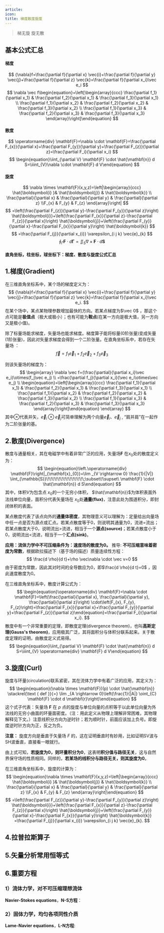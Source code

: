 ```yaml
---
article: 
icon: 
title: 梯度散度旋度
---
```

>梯无旋 旋无散

## 基本公式汇总
#### 梯度

$$
{\nabla}f=\frac{\partial f}{\partial x} \vec{i}+\frac{\partial f}{\partial y} \vec{j}+\frac{\partial f}{\partial z} \vec{k}=\frac{\partial f}{\partial x_i}\vec e_i
$$
$$
\nabla \vec f\begin{equation}=\left[\begin{array}{ccc} \frac{\partial f_1}{\partial x_1} & \frac{\partial f_2}{\partial x_1} & \frac{\partial f_3}{\partial x_1} \\ \frac{\partial f_1}{\partial x_2} & \frac{\partial f_2}{\partial x_2} & \frac{\partial f_3}{\partial x_2} \\ \frac{\partial f_1}{\partial x_3} & \frac{\partial f_2}{\partial x_3} & \frac{\partial f_3}{\partial x_3} \end{array}\right]\end{equation}
$$
#### 散度

$$
\operatorname{div} \mathbf{F}=\nabla \cdot \mathbf{F}=\frac{\partial F_{x}}{\partial x}+\frac{\partial F_{y}}{\partial y}+\frac{\partial F_{z}}{\partial z}=\frac{\partial F_i}{\partial x_i}
$$
$$
\begin{equation}\iint_{\partial V} \mathbf{F} \cdot \hat{\mathbf{n}} d S=\iiint_{V}\nabla \cdot \mathbf{F} d V\end{equation}
$$
#### 旋度
$$
\nabla \times \mathbf{F}(x,y,z)=\left|\begin{array}{ccc} \hat{\boldsymbol{i} }& \hat{\boldsymbol{j}} & \hat{\boldsymbol{k}} \\ \frac{\partial}{\partial x} & \frac{\partial}{\partial y} & \frac{\partial}{\partial z} \\F_{x} & F_{y} & F_{z} \end{array}\right|
$$
$$
=\left(\frac{\partial F_{z}}{\partial y}-\frac{\partial F_{y}}{\partial z}\right) \hat{\boldsymbol{i}}+\left(\frac{\partial F_{x}}{\partial z}-\frac{\partial F_{z}}{\partial x}\right) \hat{\boldsymbol{j}}+\left(\frac{\partial F_{y}}{\partial x}-\frac{\partial F_{x}}{\partial y}\right) \hat{\boldsymbol{k}}
$$
$$
=\frac{\partial F_{j}}{\partial x_{i}} \varepsilon_{i j k} \vec{e}_{k}
$$
$$
\oint_{\Gamma} \mathbf{F} \cdot d \mathbf{\Gamma}=\iint_{S} \nabla \times \mathbf{F} \cdot d \mathbf{S}
$$

#### **直角坐标，柱坐标，球坐标下：梯度、散度与旋度公式汇总**

## 1.梯度(Gradient)
在三维直角坐标系中，某个场的梯度定义为：
$$
{\nabla}f=\frac{\partial f}{\partial x} \vec{i}+\frac{\partial f}{\partial y} \vec{j}+\frac{\partial f}{\partial z} \vec{k}=\frac{\partial f}{\partial x_i}\vec e_i.
$$
在某个场中，某点某物理参数增加最快的方向。若某点梯度为$\vec 0$ ，那这个点可能是**极值点**（极大或极小）；也有可能为**鞍点**(在某一方向是极大值，另一方向又是极小值)。

除了标量场能求梯度，矢量场也能求梯度。梯度算子能将标量(0阶张量)变成矢量(1阶张量)，因此对矢量求梯度会得到一个二阶张量。在直角坐标系中，若存在矢量场 ：
$$
\vec{f}=f_1\vec e_1+f_2\vec e_2+f_3\vec e_3
$$

则该矢量场的梯度为：
$$
\begin{array}
\nabla \vec f=(\frac{\partial}{\partial x_i}\vec e_i)\otimes(f_j\vec e_j) \\
=\frac{\partial f_j}{\partial x_i}(\vec e_i\otimes\vec e_j) \\
\begin{equation}=\left[\begin{array}{ccc} \frac{\partial f_1}{\partial x_1} & \frac{\partial f_2}{\partial x_1} & \frac{\partial f_3}{\partial x_1} \\ \frac{\partial f_1}{\partial x_2} & \frac{\partial f_2}{\partial x_2} & \frac{\partial f_3}{\partial x_2} \\ \frac{\partial f_1}{\partial x_3} & \frac{\partial f_2}{\partial x_3} & \frac{\partial f_3}{\partial x_3} \end{array}\right]\end{equation}
\end{array} 
$$
其中$\otimes$代表并矢，$\vec e_i\otimes\vec e_j$可简单理解为两个向量$\vec e_i$、$\vec e_j$ , “肩并肩”在一起作为二阶张量的基。

## 2.散度(Divergence)
散度与通量相关，其在电磁学中有着非常广泛的应用，矢量场$\mathbf{F}$ 在$x_0$处的散度定义为：
$$
\begin{equation}\left.\operatorname{div} \mathbf{F}\right|_{\mathbf{x}_{0}}=\lim _{V \rightarrow 0} \frac{1}{|V|} \iint_{\mathbb{S}}\!\!\!\!\!\!\!\!\!\!\!\!\!\;\subset\!\supset\ \mathbf{F} \cdot \hat{\mathbf{n}} d S\end{equation}
$$
其中，体积$V$为包含点 $x_0$的一个无穷小体积， $\hat{\mathbf{n}}$为体积表面外法线单位向量，面积分代表矢量场在 $x_0$处**通量(flux)**，注意此处为围道积分，即封闭体积的表面。

某点散度代表了该点向外的**通量体密度**，其物理意义可以理解为：定量给出向量场中任一点是否为源点或汇点。若某点散度等于0，则说明其通量为0，流进$=$流出；若某点散度大于0，说明流出$\gt$流进，相当于一个**源点(source)**；若某点散度小于0，说明流出$\lt$流进，相当于一个**汇点(sink)**。

**应用：流体力学中不可压缩条件为：速度场的散度为0。**
推导: **不可压缩意味着密度为常数**，根据欧拉描述下（基于场的描述）质量连续性方程：
$$
\frac{d \rho}{d t}+\rho \vec\nabla \cdot \vec v=0
$$
由于密度为常数，因此其对时间的全导数应为0，即$\frac{d \rho}{d t}=0$ ，因此速度散度为0。

在三维直角坐标系中，散度计算公式为：
$$
\begin{equation}\operatorname{div} \mathbf{F}=\nabla \cdot \mathbf{F}=\left(\frac{\partial}{\partial x}, \frac{\partial}{\partial y}, \frac{\partial}{\partial z}\right) \cdot\left(F_{x}, F_{y}, F_{z}\right)=\frac{\partial F_{x}}{\partial x}+\frac{\partial F_{y}}{\partial y}+\frac{\partial F_{z}}{\partial z}\end{equation}=\frac{\partial F_i}{\partial x_i}.
$$
散度中有一个非常重要的定理，即散度定理(divergence theorem)，也叫**高斯定理(Gauss's theorem)**，应用极其广泛，其将面积分与体积分联系起来。关于散度定理的证明，由散度定义式易得。
$$
\begin{equation}\iint_{\partial V} \mathbf{F} \cdot \hat{\mathbf{n}} d S=\iiint_{V} \operatorname{div} \mathbf{F} d V\end{equation}
$$
## 3.旋度(Curl)

旋度与环量(circulation)联系紧密，其在流体力学中有着广泛的应用，其定义为：
$$
\begin{equation}(\nabla \times \mathbf{F})(p) \cdot \hat{\mathbf{n}} \stackrel{\text { def }}{=} \lim _{A \rightarrow 0}\left(\frac{1}{|A|} \oint_{C} \mathbf{F} \cdot d \mathbf{r}\right)\end{equation}
$$
这个式子代表：矢量场 $\mathbf{F}$ 在 $p$ 点的旋度与单位向量的点积等于以此单位向量为外法线的无穷小曲面的环量面密度。（注：用此定义从物理上理解非常困难，其物理解释见下文。）注意线积分方向为逆时针；若为顺时针，前面应该加上负号。即旋度逆时针方向为正，反之为负。

**注意：** 旋度方向是垂直于矢量场 $F$ 的，这在证明垂直时有妙用，比如证明SV波与SH波垂直，直接看一眼就行。

由上式可知，**若旋度为0，则环量积分为0**，这表明**积分值与路径无关**，这与自然界保守场的性质相同。同样的，**若某场的线积分与路径无关，则其旋度为0**。

在三维直角坐标系中，旋度的计算为：
$$
\begin{equation}\nabla \times \mathbf{F}(x,y,z)=\left|\begin{array}{ccc} \hat{\boldsymbol{i} }& \hat{\boldsymbol{j}} & \hat{\boldsymbol{k}} \\ \frac{\partial}{\partial x} & \frac{\partial}{\partial y} & \frac{\partial}{\partial z} \\F_{x} & F_{y} & F_{z} \end{array}\right|\end{equation}
$$
$$
=\left(\frac{\partial F_{z}}{\partial y}-\frac{\partial F_{y}}{\partial z}\right) \hat{\boldsymbol{i}}+\left(\frac{\partial F_{x}}{\partial z}-\frac{\partial F_{z}}{\partial x}\right) \hat{\boldsymbol{j}}+\left(\frac{\partial F_{y}}{\partial x}-\frac{\partial F_{x}}{\partial y}\right) \hat{\boldsymbol{k}}
=\frac{\partial F_{j}}{\partial x_{i}} \varepsilon_{i j k} \vec{e}_{k}.
$$

## 4.拉普拉斯算子
## 5.矢量分析常用恒等式
## 6.重要方程
### 1）流体力学，对不可压缩理想流体
**Navier-Stokes equations**，**N-S方程**：
	
### 2）固体力学，均匀各项同性介质
**Lame-Navier equations**，**L-N方程**:
